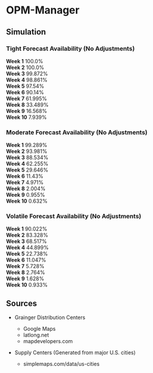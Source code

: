 # OPM-Manager

## Simulation

### Tight Forecast Availability (No Adjustments)
<b>Week 1</b> 100.0%  
<b>Week 2</b> 100.0%  
<b>Week 3</b> 99.872%  
<b>Week 4</b> 98.861%  
<b>Week 5</b> 97.54%  
<b>Week 6</b> 90.14%  
<b>Week 7</b> 61.995%  
<b>Week 8</b> 33.489%  
<b>Week 9</b> 16.568%  
<b>Week 10</b> 7.939%  

### Moderate Forecast Availability (No Adjustments)
<b>Week 1</b> 99.289%  
<b>Week 2</b> 93.981%  
<b>Week 3</b> 88.534%  
<b>Week 4</b> 62.255%  
<b>Week 5</b> 29.646%  
<b>Week 6</b> 11.43%  
<b>Week 7</b> 4.971%  
<b>Week 8</b> 2.004%  
<b>Week 9</b> 0.955%  
<b>Week 10</b> 0.632% 

### Volatile Forecast Availability (No Adjustments)
<b>Week 1</b> 90.022%  
<b>Week 2</b> 83.328%  
<b>Week 3</b> 68.517%  
<b>Week 4</b> 44.899%  
<b>Week 5</b> 22.738%  
<b>Week 6</b> 11.047%  
<b>Week 7</b> 5.728%  
<b>Week 8</b> 2.764%  
<b>Week 9</b> 1.628%  
<b>Week 10</b> 0.933% 

## Sources

* Grainger Distribution Centers
  * Google Maps
  * latlong.net
  * mapdevelopers.com  
  
* Supply Centers (Generated from major U.S. cities)
  * simplemaps.com/data/us-cities  
  